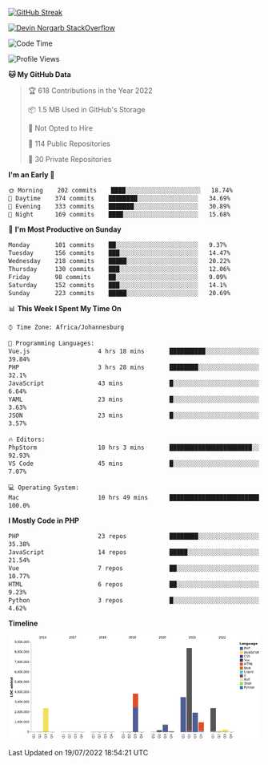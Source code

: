
[![GitHub Streak](http://github-readme-streak-stats.herokuapp.com?user=DevinNorgarb&date_format=M%20j%5B%2C%20Y%5D)](https://git.io/streak-stats)


[![Devin Norgarb StackOverflow](https://github-readme-stackoverflow.vercel.app/?userID=4993755)](https://stackoverflow.com/users/4993755/devin-norgarb)

<!--START_SECTION:waka-->
![Code Time](http://img.shields.io/badge/Code%20Time-0%20secs-blue)

![Profile Views](http://img.shields.io/badge/Profile%20Views-0-blue)

**🐱 My GitHub Data** 

> 🏆 618 Contributions in the Year 2022
 > 
> 📦 1.5 MB Used in GitHub's Storage 
 > 
> 🚫 Not Opted to Hire
 > 
> 📜 114 Public Repositories 
 > 
> 🔑 30 Private Repositories  
 > 
**I'm an Early 🐤** 

```text
🌞 Morning    202 commits    ████░░░░░░░░░░░░░░░░░░░░░   18.74% 
🌆 Daytime    374 commits    ████████░░░░░░░░░░░░░░░░░   34.69% 
🌃 Evening    333 commits    ███████░░░░░░░░░░░░░░░░░░   30.89% 
🌙 Night      169 commits    ████░░░░░░░░░░░░░░░░░░░░░   15.68%

```
📅 **I'm Most Productive on Sunday** 

```text
Monday       101 commits    ██░░░░░░░░░░░░░░░░░░░░░░░   9.37% 
Tuesday      156 commits    ███░░░░░░░░░░░░░░░░░░░░░░   14.47% 
Wednesday    218 commits    █████░░░░░░░░░░░░░░░░░░░░   20.22% 
Thursday     130 commits    ███░░░░░░░░░░░░░░░░░░░░░░   12.06% 
Friday       98 commits     ██░░░░░░░░░░░░░░░░░░░░░░░   9.09% 
Saturday     152 commits    ███░░░░░░░░░░░░░░░░░░░░░░   14.1% 
Sunday       223 commits    █████░░░░░░░░░░░░░░░░░░░░   20.69%

```


📊 **This Week I Spent My Time On** 

```text
⌚︎ Time Zone: Africa/Johannesburg

💬 Programming Languages: 
Vue.js                   4 hrs 18 mins       ██████████░░░░░░░░░░░░░░░   39.84% 
PHP                      3 hrs 28 mins       ████████░░░░░░░░░░░░░░░░░   32.1% 
JavaScript               43 mins             █░░░░░░░░░░░░░░░░░░░░░░░░   6.64% 
YAML                     23 mins             █░░░░░░░░░░░░░░░░░░░░░░░░   3.63% 
JSON                     23 mins             █░░░░░░░░░░░░░░░░░░░░░░░░   3.57%

🔥 Editors: 
PhpStorm                 10 hrs 3 mins       ███████████████████████░░   92.93% 
VS Code                  45 mins             █░░░░░░░░░░░░░░░░░░░░░░░░   7.07%

💻 Operating System: 
Mac                      10 hrs 49 mins      █████████████████████████   100.0%

```

**I Mostly Code in PHP** 

```text
PHP                      23 repos            ████████░░░░░░░░░░░░░░░░░   35.38% 
JavaScript               14 repos            █████░░░░░░░░░░░░░░░░░░░░   21.54% 
Vue                      7 repos             ██░░░░░░░░░░░░░░░░░░░░░░░   10.77% 
HTML                     6 repos             ██░░░░░░░░░░░░░░░░░░░░░░░   9.23% 
Python                   3 repos             █░░░░░░░░░░░░░░░░░░░░░░░░   4.62%

```


**Timeline**

![Chart not found](https://raw.githubusercontent.com/DevinNorgarb/DevinNorgarb/main/charts/bar_graph.png) 


 Last Updated on 19/07/2022 18:54:21 UTC
<!--END_SECTION:waka-->

